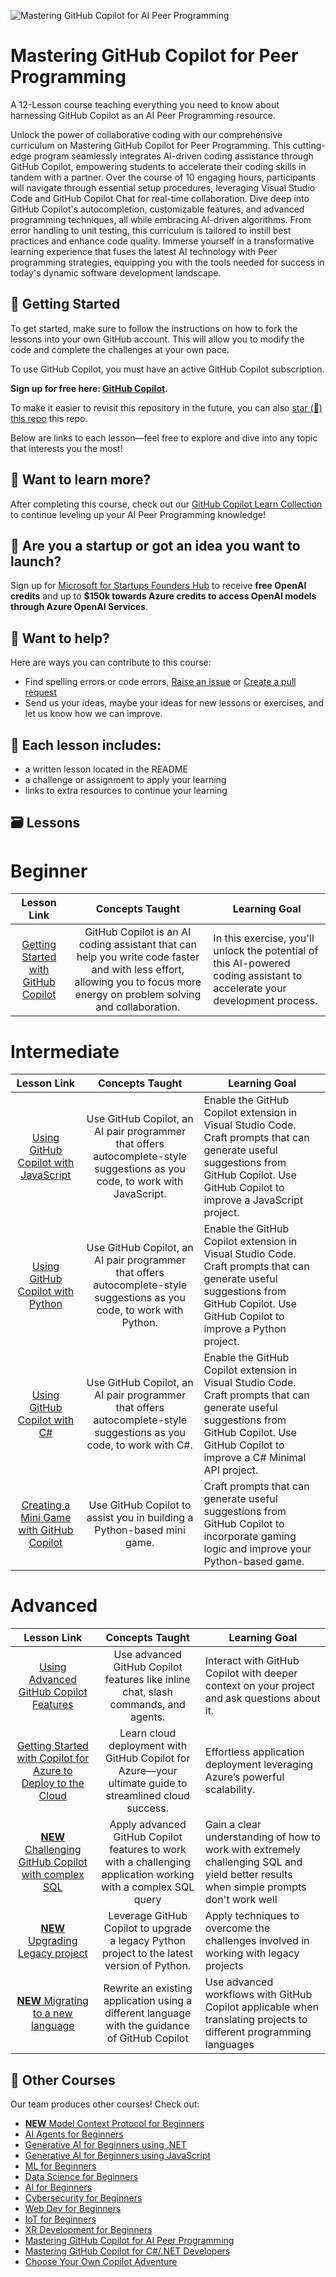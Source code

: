 ![Mastering GitHub Copilot for AI Peer Programming](./images/GitHub%20101%20-%20Curriculum%20v2.png)

# Mastering GitHub Copilot for Peer Programming
A 12-Lesson course teaching everything you need to know about harnessing GitHub Copilot as an AI Peer Programming resource.

Unlock the power of collaborative coding with our comprehensive curriculum on Mastering GitHub Copilot for Peer Programming. This cutting-edge program seamlessly integrates AI-driven coding assistance through GitHub Copilot, empowering students to accelerate their coding skills in tandem with a partner. Over the course of 10 engaging hours, participants will navigate through essential setup procedures, leveraging Visual Studio Code and GitHub Copilot Chat for real-time collaboration. Dive deep into GitHub Copilot's autocompletion, customizable features, and advanced programming techniques, all while embracing AI-driven algorithms. From error handling to unit testing, this curriculum is tailored to instill best practices and enhance code quality. Immerse yourself in a transformative learning experience that fuses the latest AI technology with Peer programming strategies, equipping you with the tools needed for success in today's dynamic software development landscape.

## 🌱 Getting Started

To get started, make sure to follow the instructions on how to fork the lessons into your own GitHub account. This will allow you to modify the code and complete the challenges at your own pace.

To use GitHub Copilot, you must have an active GitHub Copilot subscription.

**Sign up for free here: [GitHub Copilot](https://gh.io/copilot).**

To make it easier to revisit this repository in the future, you can also [star (🌟) this repo](https://docs.github.com/en/get-started/exploring-projects-on-github/saving-repositories-with-stars?WT.mc_id=academic-113596-abartolo) this repo.

Below are links to each lesson—feel free to explore and dive into any topic that interests you the most!


## 🧠 Want to learn more?
After completing this course, check out our [GitHub Copilot Learn Collection](https://learn.microsoft.com/collections/kkqrhmxoqn54?WT.mc_id=academic-113596-abartolo) to continue leveling up your AI Peer Programming knowledge!

##  🚀  Are you a startup or got an idea you want to launch?

Sign up for [Microsoft for Startups Founders Hub](https://foundershub.startups.microsoft.com/signup?WT.mc_id=academic-113596-abartolo) to receive **free OpenAI credits** and up to **$150k towards Azure credits to access OpenAI models through Azure OpenAI Services**.

##  🙏 Want to help?

Here are ways you can contribute to this course:
- Find spelling errors or code errors, [Raise an issue](https://github.com/microsoft/Mastering-GitHub-Copilot-for-Peer-Programming/issues/new/choose) or [Create a pull request](https://github.com/microsoft/Mastering-GitHub-Copilot-for-Peer-Programming/pulls)
- Send us your ideas, maybe your ideas for new lessons or exercises, and let us know how we can improve.

## 📂 Each lesson includes:

- a written lesson located in the README
- a challenge or assignment to apply your learning
- links to extra resources to continue your learning

## 🗃️ Lessons

# Beginner 
|              Lesson Link              |                       Concepts Taught                       |                     Learning Goal                 |
| :------------------------------------: | :---------------------------------------------------------: | ----------------------------------------------------------- |
| [Getting Started with GitHub Copilot](./Getting-Started-with-GitHub-Copilot) | GitHub Copilot is an AI coding assistant that can help you write code faster and with less effort, allowing you to focus more energy on problem solving and collaboration. |  In this exercise, you'll unlock the potential of this AI-powered coding assistant to accelerate your development process. |

# Intermediate 
|              Lesson Link              |                       Concepts Taught                       |                     Learning Goal                 |
| :------------------------------------: | :---------------------------------------------------------: | ----------------------------------------------------------- |
| [Using GitHub Copilot with JavaScript](./Using-GitHub-Copilot-with-JavaScript) | Use GitHub Copilot, an AI pair programmer that offers autocomplete-style suggestions as you code, to work with JavaScript. | Enable the GitHub Copilot extension in Visual Studio Code. Craft prompts that can generate useful suggestions from GitHub Copilot. Use GitHub Copilot to improve a JavaScript project. |
| [Using GitHub Copilot with Python](./Using-GitHub-Copilot-with-Python) | Use GitHub Copilot, an AI pair programmer that offers autocomplete-style suggestions as you code, to work with Python. | Enable the GitHub Copilot extension in Visual Studio Code. Craft prompts that can generate useful suggestions from GitHub Copilot. Use GitHub Copilot to improve a Python project. |
| [Using GitHub Copilot with C#](./Using-GitHub-Copilot-with-CSharp) | Use GitHub Copilot, an AI pair programmer that offers autocomplete-style suggestions as you code, to work with C#. | Enable the GitHub Copilot extension in Visual Studio Code. Craft prompts that can generate useful suggestions from GitHub Copilot. Use GitHub Copilot to improve a C# Minimal API project. |
| [Creating a Mini Game with GitHub Copilot](./Creating-Mini-Game-with-GitHub-Copilot) | Use GitHub Copilot to assist you in building a Python-based mini game. | Craft prompts that can generate useful suggestions from GitHub Copilot to incorporate gaming logic and improve your Python-based game. |

# Advanced 
|              Lesson Link              |                       Concepts Taught                       |                     Learning Goal                 |
| :------------------------------------: | :---------------------------------------------------------: | ----------------------------------------------------------- |
| [Using Advanced GitHub Copilot Features](./Using-Advanced-GitHub-Copilot-Features) | Use advanced GitHub Copilot features like inline chat, slash commands, and agents. | Interact with GitHub Copilot with deeper context on your project and ask questions about it. |
| [Getting Started with Copilot for Azure to Deploy to the Cloud](./Using-GitHub-Copilot-for-Azure-to-Deploy-to-Cloud) | Learn cloud deployment with GitHub Copilot for Azure—your ultimate guide to streamlined cloud success. | Effortless application deployment leveraging Azure’s powerful scalability. |
| [**NEW** Challenging GitHub Copilot with complex SQL](./Challenging-GitHub-Copilot-with-SQL) | Apply advanced GitHub Copilot features to work with a challenging application working with a complex SQL query | Gain a clear understanding of how to work with extremely challenging SQL and yield better results when simple prompts don't work well |
| [**NEW** Upgrading Legacy project](./Upgrading-Legacy-Projects) | Leverage GitHub Copilot to upgrade a legacy Python project to the latest version of Python. | Apply techniques to overcome the challenges involved in working with legacy projects |
| [**NEW** Migrating to a new language](./Migrating-Languages) | Rewrite an existing application using a different language with the guidance of GitHub Copilot | Use advanced workflows with GitHub Copilot applicable when translating projects to different programming languages |


## 🎒  Other Courses

Our team produces other courses! Check out:

- [**NEW** Model Context Protocol for Beginners](https://github.com/microsoft/mcp-for-beginners)
- [AI Agents for Beginners](https://github.com/microsoft/ai-agents-for-beginners)
- [Generative AI for Beginners using .NET](https://github.com/microsoft/Generative-AI-for-beginners-dotnet)
- [Generative AI for Beginners using JavaScript](https://aka.ms/genai-js-course)
- [ML for Beginners](https://aka.ms/ml-beginners)
- [Data Science for Beginners](https://aka.ms/datascience-beginners)
- [AI for Beginners](https://aka.ms/ai-beginners)
- [Cybersecurity for Beginners](https://github.com/microsoft/Security-101)
- [Web Dev for Beginners](https://aka.ms/webdev-beginners)
- [IoT for Beginners](https://aka.ms/iot-beginners)
- [XR Development for Beginners](https://github.com/microsoft/xr-development-for-beginners)
- [Mastering GitHub Copilot for AI Peer Programming](https://aka.ms/GitHubCopilotAI)
- [Mastering GitHub Copilot for C#/.NET Developers](https://github.com/microsoft/mastering-github-copilot-for-dotnet-csharp-developers)
- [Choose Your Own Copilot Adventure](https://github.com/microsoft/CopilotAdventures)
